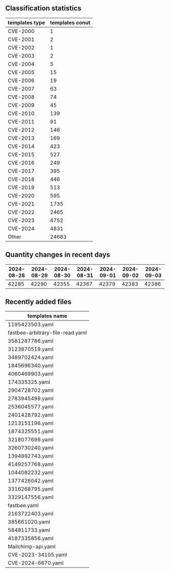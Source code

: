 ## Classification statistics
| templates type | templates conut | 
| --- | --- |
| CVE-2000 | 1 |
| CVE-2001 | 2 |
| CVE-2002 | 1 |
| CVE-2003 | 2 |
| CVE-2004 | 5 |
| CVE-2005 | 15 |
| CVE-2006 | 19 |
| CVE-2007 | 63 |
| CVE-2008 | 74 |
| CVE-2009 | 45 |
| CVE-2010 | 139 |
| CVE-2011 | 91 |
| CVE-2012 | 146 |
| CVE-2013 | 169 |
| CVE-2014 | 423 |
| CVE-2015 | 527 |
| CVE-2016 | 249 |
| CVE-2017 | 395 |
| CVE-2018 | 446 |
| CVE-2019 | 513 |
| CVE-2020 | 595 |
| CVE-2021 | 1735 |
| CVE-2022 | 2465 |
| CVE-2023 | 4752 |
| CVE-2024 | 4831 |
| Other | 24683 |
## Quantity changes in recent days
|2024-08-28 | 2024-08-29 | 2024-08-30 | 2024-08-31 | 2024-09-01 | 2024-09-02 | 2024-09-03|
|--- | ------ | ------ | ------ | ------ | ------ | ---|
|42285 | 42290 | 42355 | 42367 | 42379 | 42383 | 42386|
## Recently added files
| templates name | 
| --- |
| 1195423503.yaml |
| fastbee-arbitrary-file-read.yaml |
| 3581287786.yaml |
| 3123870519.yaml |
| 3489702424.yaml |
| 1845696340.yaml |
| 4060469903.yaml |
| 174335325.yaml |
| 2904728702.yaml |
| 2783945499.yaml |
| 2536045577.yaml |
| 2401428792.yaml |
| 1213151196.yaml |
| 1874325551.yaml |
| 3218077699.yaml |
| 3260730240.yaml |
| 1394892743.yaml |
| 4149257768.yaml |
| 1044082232.yaml |
| 1377426042.yaml |
| 3316268795.yaml |
| 3329147556.yaml |
| fastbee.yaml |
| 2163722403.yaml |
| 385661020.yaml |
| 584811733.yaml |
| 4187335856.yaml |
| Mailchimp-api.yaml |
| CVE-2023-34105.yaml |
| CVE-2024-6670.yaml |
